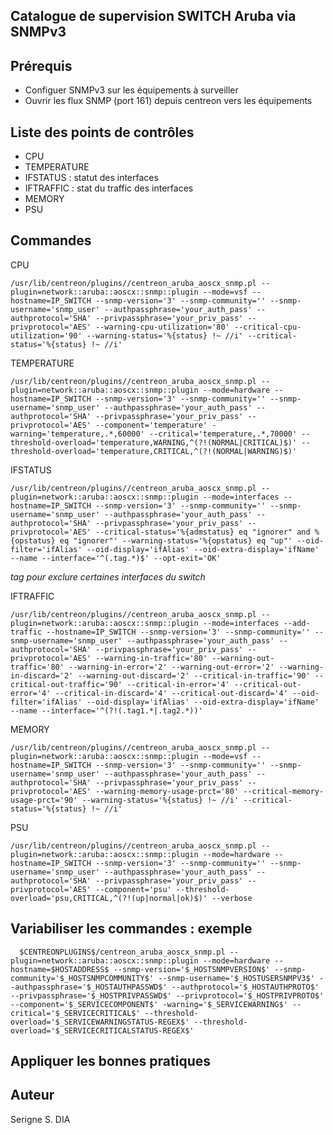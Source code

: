 Catalogue de supervision SWITCH Aruba via SNMPv3
---

Prérequis
--
- Configuer SNMPv3 sur les équipements à surveiller
- Ouvrir les flux SNMP (port 161) depuis centreon vers les équipements

Liste des points de contrôles
--

- CPU
- TEMPERATURE
- IFSTATUS : statut des interfaces
- IFTRAFFIC : stat du traffic des interfaces
- MEMORY
- PSU
  
 Commandes
 --
 
CPU

    /usr/lib/centreon/plugins//centreon_aruba_aoscx_snmp.pl --plugin=network::aruba::aoscx::snmp::plugin --mode=vsf --hostname=IP_SWITCH --snmp-version='3' --snmp-community='' --snmp-username='snmp_user' --authpassphrase='your_auth_pass' --authprotocol='SHA' --privpassphrase='your_priv_pass' --privprotocol='AES' --warning-cpu-utilization='80' --critical-cpu-utilization='90' --warning-status='%{status} !~ //i' --critical-status='%{status} !~ //i'
    
TEMPERATURE
     
    /usr/lib/centreon/plugins//centreon_aruba_aoscx_snmp.pl --plugin=network::aruba::aoscx::snmp::plugin --mode=hardware --hostname=IP_SWITCH --snmp-version='3' --snmp-community='' --snmp-username='snmp_user' --authpassphrase='your_auth_pass' --authprotocol='SHA' --privpassphrase='your_priv_pass' --privprotocol='AES' --component='temperature' -warning='temperature,.*,60000' --critical='temperature,.*,70000' --threshold-overload='temperature,WARNING,^(?!(NORMAL|CRITICAL)$)' --threshold-overload='temperature,CRITICAL,^(?!(NORMAL|WARNING)$)'
  
IFSTATUS
  
    /usr/lib/centreon/plugins//centreon_aruba_aoscx_snmp.pl --plugin=network::aruba::aoscx::snmp::plugin --mode=interfaces --hostname=IP_SWITCH --snmp-version='3' --snmp-community='' --snmp-username='snmp_user' --authpassphrase='your_auth_pass' --authprotocol='SHA' --privpassphrase='your_priv_pass' --privprotocol='AES' --critical-status='%{admstatus} eq "ignorer" and %{opstatus} eq "ignorer"' --warning-status='%{opstatus} eq "up"' --oid-filter='ifAlias' --oid-display='ifAlias' --oid-extra-display='ifName' --name --interface='^(.tag.*)$' --opt-exit='OK'
   
 
 *tag pour exclure certaines interfaces du switch*      
  

IFTRAFFIC
  
    /usr/lib/centreon/plugins//centreon_aruba_aoscx_snmp.pl --plugin=network::aruba::aoscx::snmp::plugin --mode=interfaces --add-traffic --hostname=IP_SWITCH --snmp-version='3' --snmp-community='' --snmp-username='snmp_user' --authpassphrase='your_auth_pass' --authprotocol='SHA' --privpassphrase='your_priv_pass' --privprotocol='AES' --warning-in-traffic='80' --warning-out-traffic='80' --warning-in-error='2' --warning-out-error='2' --warning-in-discard='2' --warning-out-discard='2' --critical-in-traffic='90' --critical-out-traffic='90' --critical-in-error='4' --critical-out-error='4' --critical-in-discard='4' --critical-out-discard='4' --oid-filter='ifAlias' --oid-display='ifAlias' --oid-extra-display='ifName' --name --interface='^(?!(.tag1.*|.tag2.*))'

MEMORY
   
    /usr/lib/centreon/plugins//centreon_aruba_aoscx_snmp.pl --plugin=network::aruba::aoscx::snmp::plugin --mode=vsf --hostname=IP_SWITCH --snmp-version='3' --snmp-community='' --snmp-username='snmp_user' --authpassphrase='your_auth_pass' --authprotocol='SHA' --privpassphrase='your_priv_pass' --privprotocol='AES' --warning-memory-usage-prct='80' --critical-memory-usage-prct='90' --warning-status='%{status} !~ //i' --critical-status='%{status} !~ //i'
    
PSU

    /usr/lib/centreon/plugins//centreon_aruba_aoscx_snmp.pl --plugin=network::aruba::aoscx::snmp::plugin --mode=hardware --hostname=IP_SWITCH --snmp-version='3' --snmp-community='' --snmp-username='snmp_user' --authpassphrase='your_auth_pass' --authprotocol='SHA' --privpassphrase='your_priv_pass' --privprotocol='AES' --component='psu' --threshold-overload='psu,CRITICAL,^(?!(up|normal|ok)$)' --verbose

Variabiliser les commandes : exemple
--

      $CENTREONPLUGINS$/centreon_aruba_aoscx_snmp.pl --plugin=network::aruba::aoscx::snmp::plugin --mode=hardware --hostname=$HOSTADDRESS$ --snmp-version='$_HOSTSNMPVERSION$' --snmp-community='$_HOSTSNMPCOMMUNITY$' --snmp-username='$_HOSTUSERSNMPV3$' --authpassphrase='$_HOSTAUTHPASSWD$' --authprotocol='$_HOSTAUTHPROTO$' --privpassphrase='$_HOSTPRIVPASSWD$' --privprotocol='$_HOSTPRIVPROTO$' --component='$_SERVICECOMPONENT$' -warning='$_SERVICEWARNING$' --critical='$_SERVICECRITICAL$' --threshold-overload='$_SERVICEWARNINGSTATUS-REGEX$' --threshold-overload='$_SERVICECRITICALSTATUS-REGEX$'

Appliquer les bonnes pratiques
--

Auteur
--

Serigne S. DIA
